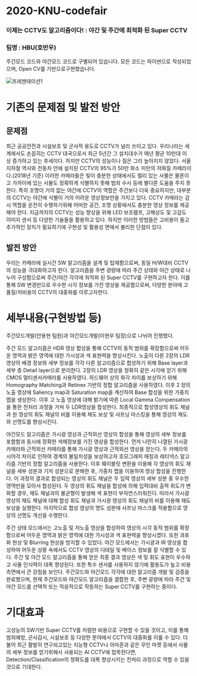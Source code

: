 # 2020-KNU-codefair  
### 이제는 CCTV도 알고리즘이다! : 야간 및 주간에 최적화 된 Super CCTV 
### 팀명 : HBU(호반우)

주간모드 코드와 야간모드 코드로 구별되어 있습니다.
모든 코드는 파이썬으로 작성되었으며, Open CV를 기반으로구현했습니다.

![프레젠테이션1](https://user-images.githubusercontent.com/54931018/99875100-56213000-2c30-11eb-831b-60595e7849fe.png)


# 기존의 문제점 및 발전 방안

## 문제점 
 최근 공공안전과 시설보호 및 군사적 용도로 CCTV가 널리 쓰이고 있다. 우리나라는 세계에서도 손꼽히는 CCTV 대국으로서 최근 5년간 그 설치대수가 매년 평균 10만대 이상 증가하고 있는 추세이다. 하지만 CCTV의 성능이나 질은 그리 높아지지 않았다. 서울지하철 역사와 전동차 안에 설치된 CCTV의 95%가 50만 화소 미만의 저화질 카메라이다.(2018년 기준) 
 이러한 카메라들은 빛이 충분한 상태에서도 멀리 있는 사물은 물론이고 가까이에 있는 사물도 정확하게 식별하지 못해 범죄 수사 등에 별다른 도움을 주지 못한다. 특히 조명이 거의 없는 야간에 CCTV의 역할은 주간보다 더욱 중요하지만, 대부분의 CCTV는 야간에 식별이 거의 어려운 영상정보만을 가지고 있다. 
 CCTV 카메라는 감시 역할을 온전히 수행하기위해 어떠한 공간, 조명 상황에서도 충분한 영상 정보를 제공해야 한다. 지금까지의 CCTV는 성능 향상을 위해 LED 보조램프, 고해상도 및 고감도 이미지 센서 등 다양한 기술들을 활용하고 있다. 하지만 이러한 방법들은 고비용이 들고 추가적인 장치가 필요하기에 구현성 및 활용성 면에서 불리한 단점이 있다. 

## 발전 방안 
 우리는 카메라에 실시간 SW 알고리즘을 설계 및 탑재함으로써, 동일 H/W대비 CCTV의 성능을 극대화하고자 한다. 알고리즘을 주변 광량에 따라 주간 상태와 야간 상태로 나누어 구성함으로써 주간/야간 각각에 최적화 된 Super CCTV를 구현하고자 한다. 이를 통해 SW 변경만으로 우수한 시각 정보를 가진 영상을 제공함으로써, 다양한 분야에 고품질/저비용의 CCTV의 대중화를 이루고자한다.


# 세부내용(구현방법 등)
 주간모드개발(안용현 팀원)과 야간모드개발(이현우 팀장)으로 나뉘어 진행했다. 
 
 주간 모드 알고리즘은 HDR 영상 합성을 통해 CCTV의 동적 범위를 확장함으로써 어두운 영역과 밝은 영역에 대한 가시성과 색 표현력을 향상시킨다. 노출이 다른 2장의 LDR 영상의 배경 정보와 세부 정보를 각각 다른 알고리즘으로 합성하기 위해 Base layer과 세부 층 Detail layer으로 분리한다. 2장의 LDR 영상을 정확히 같은 시각에 얻기 위해 CMOS 멀티센서카메라를 사용하였다. 하드웨어 상의 화각 차이를 보상하기 위해Homography Matching과 Retinex 기반의 정합 알고리즘을 사용하였다. 이후 2 장의 노출 영상에 Saliency map과 Saturation map을 계산하여 Base 합성을 위한 가중치 맵을 생성한다. 이후 고 노출 영상에 대해 밝기에 따른 Local Gamma Compensation을 통한 전처리 과정을 거쳐 두 LDR영상을 합성한다. 최종적으로 합성영상의 휘도 채널과 원 영상의 휘도 채널의 비를 이용해 채도 보상 및 샤프닝 마스킹을 통해 영상의 채도와 선명도를 향상시킨다.
        
 야간모드 알고리즘은 가시광 영상과 근적외선 영상의 합성을 통해 영상의 세부 정보를 포함함과 동시에 정확한 색채정보를 가진 영상을 합성한다. 먼저 나란히 나열된 가시광 카메라와 근적외선 카메라를 통해 가시광 영상과 근적외선 영상을 얻는다. 두 카메라의 시야각 차이로 인하여 경계의 불일치성을 보상하고자 호모그래피 매칭과 레티넥스 알고리즘 기반의 정합 알고리즘을 사용한다.
이후 웨이블릿 변환을 이용해 각 영상의 휘도 채널을 세부 성분과 기저 성분으로 분해한 후, 가중치 맵을 이용하여 영상 합성을 진행한다. 이 과정의 결과로 합성되는 영상의 휘도 채널은 두 입력 영상의 세부 성분 중 우수한 영역만을 모아서 합성된다.
두 영상의 휘도 채널을 합성에 의해 입력대비 출력 휘도가 변화할 경우, 채도 채널과의 불균형이 발생해 색 표현이 부자연스러워진다. 따라서 가시광 영상의 채도 채널에 대해 합성 휘도 채널과 가시광 영상의 휘도 채널의 비를 이용해 채도 보상을 실행한다. 마지막으로 합성 영상의 명도 성분에 샤프닝 마스크를 적용함으로 영상의 선명도 개선을 수행한다.

 주간 상태 모드에서는 고노출 및 저노출 영상을 합성하여 영상의 시각 동적 범위를 확장함으로써 어두운 영역과 밝은 영역에 대한 가시성과 색 표현력을 향상시켰다. 또한 과포화 현상 및 Blurring 현상을 방지할 수 있었다. 야간 모드에서는 가시광과 IR 영상을 합성하여 어두운 상황 속에서도 CCTV 영상의 디테일 및 베이스 정보를 잘 식별할 수 있다. 주간 및 야간 모드 알고리즘을 통해 얻은 최종 결과 영상은 색 및 휘도 표현이 우수하고 사물 인식력이 대폭 향상된다. 또한 특수 센서를 사용하지 않기에 활용도가 높고 비용 측면에서 큰 강점을 보인다.  주간모드와 야간모드 각각에 대한 알고리즘 개발 및 검증을 완료했으며, 현재 주간모드와 야간모드 알고리즘을 결합한 후, 주변 광량에 따라 주간 및 야간 모드를 선택적 또는 적응적으로 작동하는 Super CCTV를 구현하는 중이다.


# 기대효과

고성능의 SW기반 Super CCTV를 저렴한 비용으로 구현할 수 있을 것이고, 이를 통해 범죄예방, 군사감시, 시설보호 등 다양한 분야에서 CCTV의 대중화를 이룰 수 있다. 더불어 최근 활발히 연구되고있는 지능형 CCTV나 아마존과 같은 무인 마켓 등에서 사물의 세부 정보를 얻기위해사 사용되는 AI CCTV에 접목한다면, Detection/Classification의 정확도를 대폭 향상시키는 전처리 과정으로 역할 수 있을 것으로 기대한다.
